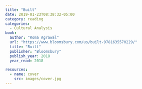 ```yaml
---
title: "Built"
date: 2019-01-23T08:38:32-05:00
category: reading
categories:
  - Cultural Analysis
book:
  author: "Roma Agrawal"
  url: "https://www.bloomsbury.com/us/built-9781635570229/"
  title: "Built"
  publisher: "Bloomsbury"
  publish_year: 2018
  year_read: 2018

resources:
  - name: cover
    src: images/cover.jpg
---
```


